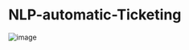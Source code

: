 # NLP-automatic-Ticketing

![image](https://github.com/user-attachments/assets/80b9debf-1903-4714-bdf8-bf2e551f0a8d)

